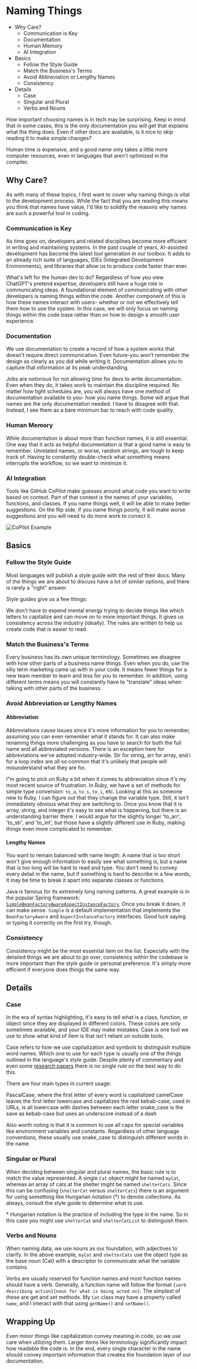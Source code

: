 # Naming Things

- Why Care?
  - Communication is Key
  - Documentation
  - Human Memory
  - AI Integration
- Basics
  - Follow the Style Guide
  - Match the Business's Terms
  - Avoid Abbreviation or Lengthy Names
  - Consistency
- Details
  - Case
  - Singular and Plural
  - Verbs and Nouns

How important choosing names is in tech may be surprising. Keep in mind that in some cases, this is the only documentation you will get that explains what the thing does. Even if other docs are available, is it nice to skip reading it to make simple changes?

Human time is expensive, and a good name only takes a little more computer resources, even in languages that aren't optimized in the compiler.

## Why Care?

As with many of these topics, I first want to cover why naming things is vital to the development process. While the fact that you are reading this means you think that names have value, I'd like to solidify the reasons why names are such a powerful tool in coding.

### Communication is Key

As time goes on, developers and related disciplines become more efficient in writing and maintaining systems. In the past couple of years, AI-assisted development has become the latest tool generation in our toolbox. It adds to an already rich suite of languages, IDEs (Integrated Development Environments), and libraries that allow us to produce code faster than ever.

What's left for the human dev to do? Regardless of how you view ChatGPT's pretend expertise, developers still have a huge role in communicating ideas. A foundational element of communicating with other developers is naming things within the code. Another component of this is how these names interact with users- whether or not we effectively tell them how to use the system. In this case, we will only focus on naming things within the code base rather than on how to design a smooth user experience.

### Documentation

We use documentation to create a record of how a system works that doesn't require direct communication. Even future-you won't remember the design as clearly as you did while writing it. Documentation allows you to capture that information at its peak understanding.

Jobs are notorious for not allowing time for devs to write documentation. Even when they do, it takes work to maintain the discipline required. No matter how tight schedules are, you will always have one method of documentation available to you- how you name things. Some will argue that names are the only documentation needed. I have to disagree with that. Instead, I see them as a bare minimum bar to reach with code quality.

### Human Memory

While documentation is about more than function names, it is still essential. One way that it acts as helpful documentation is that a good name is easy to remember. Unrelated names, or worse, random strings, are tough to keep track of. Having to constantly double-check what something means interrupts the workflow, so we want to minimize it.

### AI Integration

Tools like GitHub CoPilot make guesses around what code you want to write based on context. Part of that context is the names of your variables, functions, and classes. If you name things well, it will be able to make better suggestions. On the flip side, if you name things poorly, it will make worse suggestions and you will need to do more work to correct it.

![CoPilot Example](../images/CopilotTextSuggestion.png)

## Basics

### Follow the Style Guide

Most languages will publish a style guide with the rest of their docs. Many of the things we are about to discuss have a lot of similar options, and there is rarely a "right" answer.

Style guides give us a few things:

We don't have to expend mental energy trying to decide things like which letters to capitalize and can move on to more important things.
It gives us consistency across the industry (ideally).
The rules are written to help us create code that is easier to read.

### Match the Business's Terms

Every business has its own unique terminology. Sometimes we disagree with how other parts of a business name things. Even when you do, use the silly term marketing came up with in your code. It means fewer things for a new team member to learn and less for you to remember. In addition, using different terms means you will constantly have to "translate" ideas when talking with other parts of the business.

### Avoid Abbreviation or Lengthy Names

#### Abbreviation

Abbreviations cause issues since it's more information for you to remember, assuming you can even remember what it stands for. It can also make renaming things more challenging as you have to search for both the full name and all abbreviated versions. There is an exception here for abbreviations we've adopted industry-wide. Str for string, arr for array, and i for a loop index are all so common that it's unlikely that people will misunderstand what they are for.

I"m going to pick on Ruby a bit when it comes to abbreviation since it's my most recent source of frustration. In Ruby, we have a set of methods for simple type conversion: `to_a`, `to_s`, `to_i`, etc. Looking at this as someone new to Ruby, I can figure out that they change the variable type. Still, it isn't immediately obvious what they are switching to. Once you know that it is array, string, and integer it's easy to see what is happening, but there is an understanding barrier there. I would argue for the slightly longer 'to_arr', 'to_str', and 'to_int', but those have a slightly different use in Ruby, making things even more complicated to remember.

#### Lengthy Names

You want to remain balanced with name length. A name that is too short won't give enough information to easily see what something is, but a name that is too long will be hard to read and type. You don't need to convey every detail in the name, but if something is hard to describe in a few words, it may be time to break it apart into separate classes or functions.

Java is famous for its extremely long naming patterns. A great example is in the popular Spring framework: [`SimpleBeanFactoryAwareAspectInstanceFactory`](https://docs.spring.io/spring-framework/docs/current/javadoc-api/org/springframework/aop/config/SimpleBeanFactoryAwareAspectInstanceFactory.html). Once you break it down, it can make sense. `Simple` is a default implementation that implements the `BeanFactoryAware` and `AspectInstanceFactory` interfaces. Good luck saying or typing it correctly on the first try, though.

### Consistency

Consistency might be the most essential item on the list. Especially with the detailed things we are about to go over, consistency within the codebase is more important than the style guide or personal preference. It's simply more efficient if everyone does things the same way.

## Details

### Case

In the era of syntax highlighting, it's easy to tell what is a class, function, or object since they are displayed in different colors. These colors are only sometimes available, and your IDE may make mistakes. Case is one tool we use to show what kind of item is that isn't reliant on outside tools.

Case refers to how we use capitalization and symbols to distinguish multiple word names. Which one to use for each type is usually one of the things outlined in the language's style guide. Despite plenty of commentary and even some [research papers](http://www.cs.loyola.edu/~binkley/papers/icpc09-clouds.pdf) there is no single rule on the best way to do this.

There are four main types in current usage:

PascalCase, where the first letter of every word is capitalized
camelCase leaves the first letter lowercase and capitalizes the rest
kebab-case, used in URLs, is all lowercase with dashes between each letter
snake_case is the save as kebab-case but uses an underscore instead of a dash

Also worth noting is that it is common to use all caps for special variables like environment variables and constants. Regardless of other language conventions, these usually use snake_case to distinguish different words in the name.

### Singular or Plural

When deciding between singular and plural names, the basic rule is to match the value represented. A single `Cat` object might be named `myCat`, whereas an array of cats at the shelter might be named `shelterCats`. Since this can be confusing (`shelterCat` versus `shelterCats`) there is an argument for using something like Hungarian notation (*) to denote collections. As always, consult the style guide to determine what to use.

\* Hungarian notation is the practice of including the type in the name. So in this case you might use `shelterCat` and `shelterCatList` to distinguish them.

### Verbs and Nouns

When naming data, we use nouns as our foundation, with adjectives to clarify. In the above example, `myCat` and `shelterCats` use the object type as the base noun (Cat) with a descriptor to communicate what the variable contains.

Verbs are usually reserved for function names and most function names should have a verb. Generally, a function name will follow the format `{verb describing action}{noun for what is being acted on}`. The simplest of these are get and set methods. My `Cat` class may have a property called `name`, and I interact with that using `getName()` and `setName()`.

## Wrapping Up

Even minor things like capitalization convey meaning in code, so we use care when utilizing them. Larger items like terminology significantly impact how readable the code is. In the end, every single character in the name should convey important information that creates the foundation layer of our documentation.
